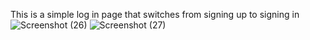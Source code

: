 This is a simple log in page that switches from signing up to signing in
![Screenshot (26)](https://github.com/user-attachments/assets/1548d9a0-9607-4d23-9bde-6d0d0ccdb39c)
![Screenshot (27)](https://github.com/user-attachments/assets/ded2c425-a0a1-4d44-9aa3-bd208f6c1361)
